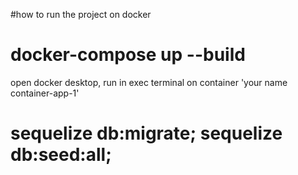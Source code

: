 #how to run the project on docker

# docker-compose up --build

open docker desktop, run in exec terminal on container 'your name container-app-1'

# sequelize db:migrate; sequelize db:seed:all;
